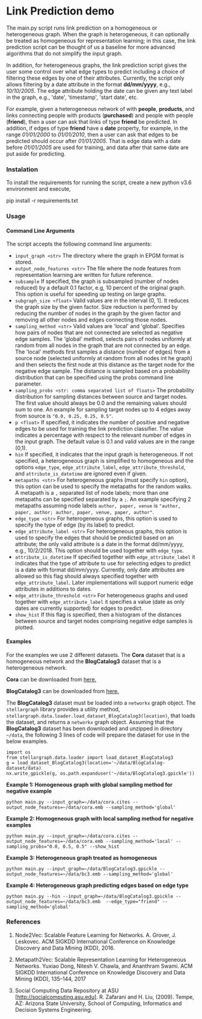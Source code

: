 # Link Prediction demo

The main.py script runs link prediction on a homogeneous or heterogeneous graph. When
the graph is heterogeneous, it can optionally be treated as homogeneous for representation learning; in
this case, the link prediction script can be thought of us a baseline for more advanced
algorithms that do not simplify the input graph. 

In addition, for heterogeneous graphs, the link prediction script gives the user some control over what edge 
types to predict including a choice of filtering these edges by one of their attributes. Currently, the script only
allows filtering by a date attribute in the format **dd/mm/yyyy**, e.g., *10/10/2005*. The edge attribute holding the date
can be given any text label in the graph, e.g., 'date', 'timestamp', 'start date', etc. 

For example, given a heterogeneous network of with **people**, **products**, and links connecting people with products 
(**purchased**) and people with people (**friend**), then a user can ask that links of type **friend** be predicted. In addition,
if edges of type **friend** have a **date** property, for example, in the range *01/01/2000* to *01/01/2010*, then a user
can ask that edges to be predicted should occur after *01/01/2005*. That is edge data with a date before *01/01/2005* are
used for training, and data after that same date are put aside for predicting.


### Instalation
To install the requirements for running the script, create a new python v3.6 environment
and execute,

pip install -r requirements.txt

### Usage

#### Command Line Arguments
The script accepts the following command line arguments:
               
- `input_graph <str>`  The directory where the graph in EPGM format is stored.
- `output_node_features <str>` The file where the node features from representation learning are written 
for future reference.
- `subsample` If specified, the graph is subsampled (number of nodes reduced) by a default 0.1 factor, e.g,
10 percent of the original graph. This option is useful for speeding up testing on large graphs.
- `subgraph_size <float>` Valid values are in the interval (0, 1]. It reduces the graph size by the given factor. 
Size reduction is performed by reducing the number of nodes in the graph by the given factor and removing all other
nodes and edges connecting those nodes.
- `sampling_method <str>` Valid values are 'local' and 'global'. Specifies how pairs of nodes that are not connected are 
selected as negative edge samples. The 'global' method, selects pairs of nodes uniformly at random from all nodes in 
the graph that are not connected by an edge. The 'local' methods first samples a distance (number of edges) from a 
source node (selected uniformly at random from all nodes int he graph) and then selects the first node at this distance 
as the target node for the negative edge sample. The distance is sampled based on a probability distribution that can 
be specified using the probs command line parameter.
- `sampling_probs <str: comma separated list of floats>` The probability distribution for sampling distances between 
source and target nodes. The first value should always be 0.0 and the remaining values should sum to one. An example for 
sampling target nodes up to 4 edges away from source is `"0.0, 0.25, 0.25, 0.5"`.
- `p <float>` If specified, it indicates the number of positive and negative edges to be used for training
the link prediction classifier. The value indicates a percentage with respect to the relevant number of
edges in the input graph. The default value is 0.1 and valid values are in the range (0,1).
- `hin` If specified, it indicates that the input graph is heterogeneous. If not specified, a heterogeneous graph is
simplified to homogeneous and the options `edge_type`, `edge_attribute_label`, `edge_attribute_threshold`, and
`attribute_is_datetime` are ignored even if given.
- `metapaths <str>` For heterogeneous graphs (must specify `hin` option), this option can be used to specify the 
metapaths for the random walks. A metapath is a `,` separated list of node labels; more than one metapaths can
be specified separated by a `;`. An example specifying 2 metapaths assuming node labels `author, paper, venue` is
`"author, paper, author; author, paper, venue, paper, author"`.
- `edge_type <str>` For heterogeneous graphs, this option is used to specify the type of edge (by its label) to
predict. 
- `edge_attribute_label <str>` For heterogeneous graphs, this option is used to specify the edges that should be
predicted based on an attribute; the only valid attribute is a date in the format dd/mm/yyyy, e.g., 10/2/2018. This
option should be used together with `edge_type`.
- `attribute_is_datetime` If specified together with `edge_attribute_label` it indicates that the type of attribute
to use for selecting edges to predict is a date with format dd/mm/yyyy. Currently, only date attributes are allowed so
this flag should always specified together with `edge_attribute_label`. Later implementations will support numeric
edge attributes in additions to dates.
- `edge_attribute_threshold <str>` For heterogeneous graphs and used together with `edge_attribute_label` it specifies
a value (date as only dates are currently supported) for edges to predict.
- `show_hist` If this flag is specified, then a histogram of the distances between source and target nodes comprising
negative edge samples is plotted. 

#### Examples

For the examples we use 2 different datasets. The **Cora** dataset that is a homogeneous network and the 
**BlogCatalog3** dataset that is a heterogeneous network. 

**Cora** can be downloaded from [here.](https://linqs-data.soe.ucsc.edu/public/lbc/cora.tgz)

**BlogCatalog3** can be downloaded from [here.]( http://socialcomputing.asu.edu/datasets/BlogCatalog3)

The **BlogCatalog3** dataset must be loaded into a `networkx` graph object. The `stellargraph` library provides a 
utility method, `stellargraph.data.loader.load_dataset_BlogCatalog3(location)`, that loads the dataset, 
and returns a `networkx` graph object. Assuming that the **BlogCatalog3** dataset has been downloaded and unzipped
in directory `~/data`, the following 3 lines of code will prepare the dataset for use in the below examples.

```
import os
from stellargraph.data.loader import load_dataset_BlogCatalog3
g = load_dataset_BlogCatalog3(location='~/data/BlogCatalog-dataset/data)
nx.write_gpickle(g, os.path.expanduser('~/data/BlogCatalog3.gpickle'))
```


**Example 1: Homogeneous graph with global sampling method for negative example** 
``` 
python main.py --input_graph=~/data/cora.cites --output_node_features=~/data/cora.emb --sampling_method='global'
```

**Example 2: Homogeneous graph with local sampling method for negative examples** 
``` 
python main.py --input_graph=~/data/cora.cites --output_node_features=~/data/cora.emb --sampling_method='local' --sampling_probs="0.0, 0.5, 0.5" --show_hist
```

**Example 3: Heterogeneous graph treated as homogeneous** 
``` 
python main.py --input_graph=~/data/BlogCatalog3.gpickle --output_node_features=~/data/bc3.emb --sampling_method='global'
```

**Example 4: Heterogeneous graph predicting edges based on edge type** 
``` 
python main.py --hin --input_graph=~/data/BlogCatalog3.gpickle --output_node_features=~/data/bc3.emb  --edge_type="friend" --sampling_method='global'
```

### References

1. Node2Vec: Scalable Feature Learning for Networks. A. Grover, J. Leskovec. ACM SIGKDD International Conference on Knowledge Discovery and Data Mining (KDD), 2016. 

2. Metapath2Vec: Scalable Representation Learning for Heterogeneous Networks. Yuxiao Dong, Nitesh V. Chawla, and Ananthram Swami. ACM SIGKDD International Conference on Knowledge Discovery and Data Mining (KDD), 135–144, 2017 

3. Social Computing Data Repository at ASU [http://socialcomputing.asu.edu]. R. Zafarani and H. Liu, (2009). Tempe, AZ: Arizona State University, School of Computing, Informatics and Decision Systems Engineering.